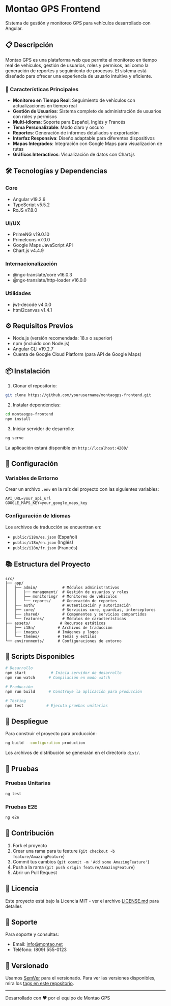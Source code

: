 # Montao GPS Frontend

Sistema de gestión y monitoreo GPS para vehículos desarrollado con Angular.

## 📋 Descripción

Montao GPS es una plataforma web que permite el monitoreo en tiempo real de vehículos, gestión de usuarios, roles y permisos, así como la generación de reportes y seguimiento de procesos. El sistema está diseñado para ofrecer una experiencia de usuario intuitiva y eficiente.

### 🚀 Características Principales

- **Monitoreo en Tiempo Real**: Seguimiento de vehículos con actualizaciones en tiempo real
- **Gestión de Usuarios**: Sistema completo de administración de usuarios con roles y permisos
- **Multi-idioma**: Soporte para Español, Inglés y Francés
- **Tema Personalizable**: Modo claro y oscuro
- **Reportes**: Generación de informes detallados y exportación
- **Interfaz Responsiva**: Diseño adaptable para diferentes dispositivos
- **Mapas Integrados**: Integración con Google Maps para visualización de rutas
- **Gráficos Interactivos**: Visualización de datos con Chart.js

## 🛠️ Tecnologías y Dependencias

### Core
- Angular v19.2.6
- TypeScript v5.5.2
- RxJS v7.8.0

### UI/UX
- PrimeNG v19.0.10
- PrimeIcons v7.0.0
- Google Maps JavaScript API
- Chart.js v4.4.9

### Internacionalización
- @ngx-translate/core v16.0.3
- @ngx-translate/http-loader v16.0.0

### Utilidades
- jwt-decode v4.0.0
- html2canvas v1.4.1

## ⚙️ Requisitos Previos

- Node.js (versión recomendada: 18.x o superior)
- npm (incluido con Node.js)
- Angular CLI v19.2.7
- Cuenta de Google Cloud Platform (para API de Google Maps)

## 📦 Instalación

1. Clonar el repositorio:
```bash
git clone https://github.com/yourusername/montaogps-frontend.git
```

2. Instalar dependencias:
```bash
cd montaogps-frontend
npm install
```

3. Iniciar servidor de desarrollo:
```bash
ng serve
```

La aplicación estará disponible en `http://localhost:4200/`

## 🔧 Configuración

### Variables de Entorno

Crear un archivo `.env` en la raíz del proyecto con las siguientes variables:

```env
API_URL=your_api_url
GOOGLE_MAPS_KEY=your_google_maps_key
```

### Configuración de Idiomas

Los archivos de traducción se encuentran en:
- `public/i18n/es.json` (Español)
- `public/i18n/en.json` (Inglés)
- `public/i18n/fr.json` (Francés)

## 📚 Estructura del Proyecto

```
src/
├── app/
│   ├── admin/           # Módulos administrativos
│   │   ├── management/  # Gestión de usuarios y roles
│   │   ├── monitoring/  # Monitoreo de vehículos
│   │   └── reports/     # Generación de reportes
│   ├── auth/            # Autenticación y autorización
│   ├── core/            # Servicios core, guardias, interceptores
│   ├── shared/          # Componentes y servicios compartidos
│   └── features/        # Módulos de características
├── assets/             # Recursos estáticos
│   ├── i18n/          # Archivos de traducción
│   ├── images/        # Imágenes y logos
│   └── themes/        # Temas y estilos
└── environments/      # Configuraciones de entorno
```

## 📜 Scripts Disponibles

```bash
# Desarrollo
npm start           # Inicia servidor de desarrollo
npm run watch      # Compilación en modo watch

# Producción
npm run build      # Construye la aplicación para producción

# Testing
npm test          # Ejecuta pruebas unitarias
```

## 🚀 Despliegue

Para construir el proyecto para producción:

```bash
ng build --configuration production
```

Los archivos de distribución se generarán en el directorio `dist/`.

## 🧪 Pruebas

### Pruebas Unitarias
```bash
ng test
```

### Pruebas E2E
```bash
ng e2e
```

## 👥 Contribución

1. Fork el proyecto
2. Crear una rama para tu feature (`git checkout -b feature/AmazingFeature`)
3. Commit tus cambios (`git commit -m 'Add some AmazingFeature'`)
4. Push a la rama (`git push origin feature/AmazingFeature`)
5. Abrir un Pull Request

## 📄 Licencia

Este proyecto está bajo la Licencia MIT - ver el archivo [LICENSE.md](LICENSE.md) para detalles

## 🤝 Soporte

Para soporte y consultas:
- Email: info@montao.net
- Teléfono: (809) 555-0123

## 🔄 Versionado

Usamos [SemVer](http://semver.org/) para el versionado. Para ver las versiones disponibles, mira los [tags en este repositorio](https://github.com/yourusername/montaogps-frontend/tags).

---
Desarrollado con ❤️ por el equipo de Montao GPS
